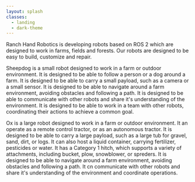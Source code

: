 ```yaml
---
layout: splash
classes:
  - landing
  - dark-theme
---
```


Ranch Hand Robotics is developing robots based on ROS 2 which are designed to work in farms, fields and forests.  Our robots are designed to be easy to build, customize and repair.  

Sheepdog is a small robot designed to work in a farm or outdoor environment.  It is designed to be able to follow a person or a dog around a farm.  It is designed to be able to carry a small payload, such as a camera or a small sensor.  It is designed to be able to navigate around a farm environment, avoiding obstacles and following a path.  It is designed to be able to communicate with other robots and share it's understanding of the environment.  It is designed to be able to work in a team with other robots, coordinating their actions to achieve a common goal.


Ox is a large robot designed to work in a farm or outdoor environment. It an operate as a remote control tractor, or as an autonomous tractor.  It is designed to be able to carry a large payload, such as a large tub for gravel, sand, dirt, or logs. It can also host a liquid container, carrying fertilizer, pesticides or water. It has a Category 1 hitch, which supports a variety of attachments, including bucket, plow, snowblower, or spreders. It is designed to be able to navigate around a farm environment, avoiding obstacles and following a path.  It cn communicate with other robots and share it's understanding of the environment and coordinate operations.
